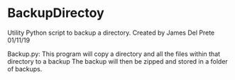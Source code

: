 # BackupDirectoy
Utility Python script to backup a directory.
Created by James Del Prete 01/11/19

Backup.py:
    This program will copy a directory and all the files within that directory to a backup
    The backup will then be zipped and stored in a folder of backups.
